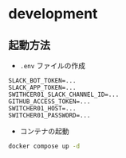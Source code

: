 development
===

## 起動方法

* `.env` ファイルの作成

```
SLACK_BOT_TOKEN=...
SLACK_APP_TOKEN=...
SWITHCER01_SLACK_CHANNEL_ID=...
GITHUB_ACCESS_TOKEN=...
SWITCHER01_HOST=...
SWITCHER01_PASSWORD=...
```

* コンテナの起動

```bash
docker compose up -d
```
